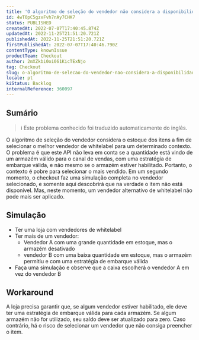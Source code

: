 ```yaml
---
title: 'O algoritmo de seleção do vendedor não considera a disponibilidade real do item para escolher a melhor opção'
id: 4wT0pC5gzxFvh7nAy7CHK7
status: PUBLISHED
createdAt: 2022-07-07T17:40:45.874Z
updatedAt: 2022-11-25T21:51:20.721Z
publishedAt: 2022-11-25T21:51:20.721Z
firstPublishedAt: 2022-07-07T17:40:46.790Z
contentType: knownIssue
productTeam: Checkout
author: 2mXZkbi0oi061KicTExNjo
tag: Checkout
slug: o-algoritmo-de-selecao-do-vendedor-nao-considera-a-disponibilidade-real-do-item-para-escolher-a-melhor-opcao
locale: pt
kiStatus: Backlog
internalReference: 360097
---
```


## Sumário

>ℹ️ Este problema conhecido foi traduzido automaticamente do inglês.


O algoritmo de seleção do vendedor considera o estoque dos itens a fim de selecionar o melhor vendedor de whitelabel para um determinado contexto.
O problema é que este API não leva em conta se a quantidade está vindo de um armazém válido para o canal de vendas, com uma estratégia de embarque válida, e não mesmo se o armazém estiver habilitado. Portanto, o contexto é pobre para selecionar o mais vendido.
Em um segundo momento, o checkout faz uma simulação completa no vendedor selecionado, e somente aqui descobrirá que na verdade o item não está disponível. Mas, neste momento, um vendedor alternativo de whitelabel não pode mais ser aplicado.



## Simulação



- Ter uma loja com vendedores de whitelabel
- Ter mais de um vendedor:
  - Vendedor A com uma grande quantidade em estoque, mas o armazém desativado
  - vendedor B com uma baixa quantidade em estoque, mas o armazém permitiu e com uma estratégia de embarque válida
- Faça uma simulação e observe que a caixa escolherá o vendedor A em vez do vendedor B



## Workaround


A loja precisa garantir que, se algum vendedor estiver habilitado, ele deve ter uma estratégia de embarque válida para cada armazém. Se algum armazém não for utilizado, seu saldo deve ser atualizado para zero. Caso contrário, há o risco de selecionar um vendedor que não consiga preencher o item.


